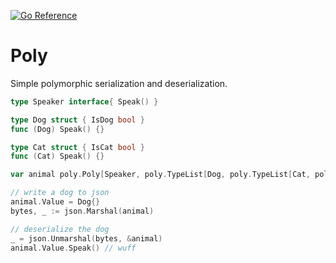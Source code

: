 
[![Go Reference](https://pkg.go.dev/badge/github.com/flachnetz/poly.svg)](https://pkg.go.dev/github.com/flachnetz/poly)

# Poly

Simple polymorphic serialization and deserialization.

```go
type Speaker interface{ Speak() }

type Dog struct { IsDog bool }
func (Dog) Speak() {}

type Cat struct { IsCat bool }
func (Cat) Speak() {}

var animal poly.Poly[Speaker, poly.TypeList[Dog, poly.TypeList[Cat, poly.Nil]]]

// write a dog to json
animal.Value = Dog{}
bytes, _ := json.Marshal(animal)

// deserialize the dog
_ = json.Unmarshal(bytes, &animal)
animal.Value.Speak() // wuff
```
